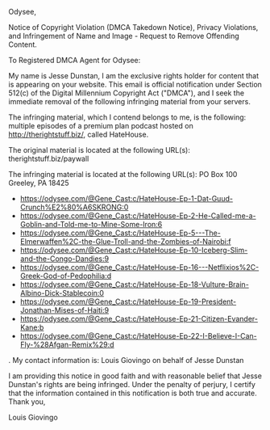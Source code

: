 Odysee,

Notice of Copyright Violation (DMCA Takedown Notice), Privacy Violations, and Infringement of Name and Image - Request to Remove Offending Content.

To Registered DMCA Agent for Odysee:

My name is Jesse Dunstan, I am the exclusive rights holder for content that is appearing on your website. This email is official notification under Section 512(c) of the Digital Millennium Copyright Act ("DMCA"), and I seek the immediate removal of the following infringing material from your servers.

The infringing material, which I contend belongs to me, is the following:
multiple episodes of a premium plan podcast hosted on http://therightstuff.biz/, called HateHouse.

The original material is located at the following URL(s): therightstuff.biz/paywall

The infringing material is located at the following URL(s): PO Box 100 Greeley, PA 18425

- https://odysee.com/@Gene_Cast:c/HateHouse-Ep-1-Dat-Guud-Crunch%E2%80%A6SKRONG:0
- https://odysee.com/@Gene_Cast:c/HateHouse-Ep-2-He-Called-me-a-Goblin-and-Told-me-to-Mine-Some-Iron:6
- https://odysee.com/@Gene_Cast:c/HateHouse-Ep-5---The-Elmerwaffen%2C-the-Glue-Troll-and-the-Zombies-of-Nairobi:f
- https://odysee.com/@Gene_Cast:c/HateHouse-Ep-10-Iceberg-Slim-and-the-Congo-Dandies:9
- https://odysee.com/@Gene_Cast:c/HateHouse-Ep-16---Netflixios%2C-Greek-God-of-Pedophilia:d
- https://odysee.com/@Gene_Cast:c/HateHouse-Ep-18-Vulture-Brain-Albino-Dick-Stablecoin:0
- https://odysee.com/@Gene_Cast:c/HateHouse-Ep-19-President-Jonathan-Mises-of-Haiti:9
- https://odysee.com/@Gene_Cast:c/HateHouse-Ep-21-Citizen-Evander-Kane:b
- https://odysee.com/@Gene_Cast:c/HateHouse-Ep-22-I-Believe-I-Can-Fly-%28Afgan-Remix%29:d

. My contact information is:
Louis Giovingo on behalf of Jesse Dunstan

<personal information reducted>

I am providing this notice in good faith and with reasonable belief that Jesse Dunstan's rights are being infringed. Under the penalty of perjury, I certify that the information contained in this notification is both true and accurate. Thank you,

Louis Giovingo 
